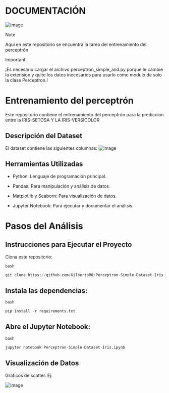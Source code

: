 # DOCUMENTACIÓN
![image](https://github.com/user-attachments/assets/7422ceef-5e81-499e-a29f-8338a167710d)

> [!NOTE]
> Aqui en este repositorio se encuentra la tarea del entrenamiento del perceptrón

> [!Important]
> ¡Es necesario cargar el archivo perceptron_simple_and.py porque le cambie la extension y quite los datos inecesarios para usarlo como modulo de solo la clase Perceptron.!

# Entrenamiento del perceptrón
Este repositorio contiene el entrenamiento del perceptrón para la prediccion entre la IRIS-SETOSA  Y LA IRIS-VERSICOLOR

## Descripción del Dataset
El dataset contiene las siguientes columnas:
![image](https://github.com/user-attachments/assets/4d790713-d7fc-46cb-9576-764f795143b0)


## Herramientas Utilizadas
- Python: Lenguaje de programación principal.

- Pandas: Para manipulación y análisis de datos.

- Matplotlib y Seaborn: Para visualización de datos.

- Jupyter Notebook: Para ejecutar y documentar el análisis.

# Pasos del Análisis
## Instrucciones para Ejecutar el Proyecto
Clona este repositorio:

`bash`
```python
git clone https://github.com/GilbertoM0/Perceptron-Simple-Dataset-Iris.git
```
## Instala las dependencias:

`bash`
```python
pip install -r requirements.txt
```

## Abre el Jupyter Notebook:
`bash`
```python
jupyter notebook Perceptron-Simple-Dataset-Iris.ipynb
```


##  Visualización de Datos
Gráficos de scatter.
Ej:

![image](https://github.com/user-attachments/assets/6d8ba603-4e21-4d91-a112-958ba89df7d1)

